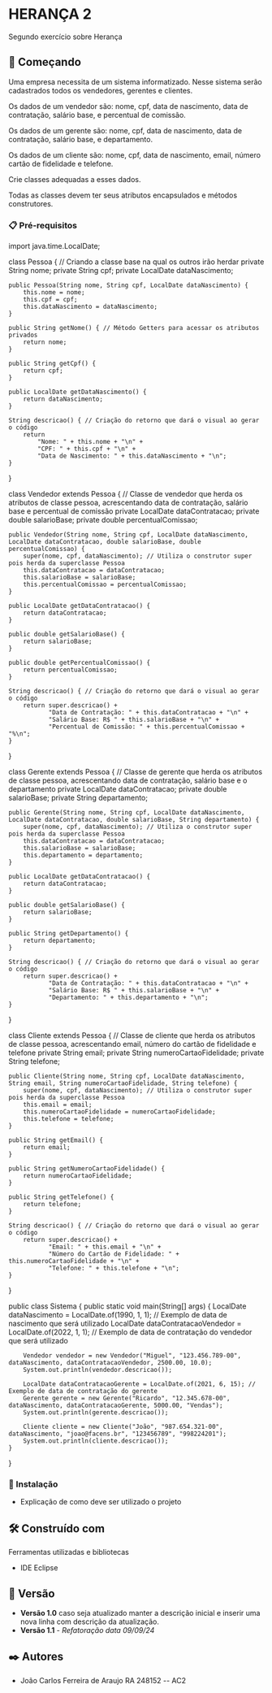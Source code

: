 # HERANÇA 2

Segundo exercício sobre Herança

## 🚀 Começando

Uma empresa necessita de um sistema informatizado. Nesse sistema serão cadastrados todos os vendedores, gerentes e clientes.

Os dados de um vendedor são: nome, cpf, data de nascimento, data de contratação, salário base, e percentual de comissão.

Os dados de um gerente são:  nome, cpf, data de nascimento, data de contratação, salário base, e departamento.

Os dados de um cliente são:  nome, cpf, data de nascimento, email, número cartão de fidelidade e telefone.

Crie classes adequadas a esses dados.

Todas as classes devem ter seus atributos encapsulados e métodos construtores. 

### 📋 Pré-requisitos

import java.time.LocalDate;

class Pessoa { // Criando a classe base na qual os outros irão herdar
    private String nome;
    private String cpf;
    private LocalDate dataNascimento;

    public Pessoa(String nome, String cpf, LocalDate dataNascimento) {
        this.nome = nome;
        this.cpf = cpf;
        this.dataNascimento = dataNascimento;
    }

    public String getNome() { // Método Getters para acessar os atributos privados
        return nome;
    }

    public String getCpf() {
        return cpf;
    }

    public LocalDate getDataNascimento() {
        return dataNascimento;
    }

    String descricao() { // Criação do retorno que dará o visual ao gerar o código
        return 
            "Nome: " + this.nome + "\n" + 
            "CPF: " + this.cpf + "\n" + 
            "Data de Nascimento: " + this.dataNascimento + "\n";
    }
}

class Vendedor extends Pessoa { // Classe de vendedor que herda os atributos de classe pessoa, acrescentando data de contratação, salário base e percentual de comissão
    private LocalDate dataContratacao;
    private double salarioBase;
    private double percentualComissao;

    public Vendedor(String nome, String cpf, LocalDate dataNascimento, LocalDate dataContratacao, double salarioBase, double percentualComissao) {
        super(nome, cpf, dataNascimento); // Utiliza o construtor super pois herda da superclasse Pessoa
        this.dataContratacao = dataContratacao;
        this.salarioBase = salarioBase;
        this.percentualComissao = percentualComissao;
    }

    public LocalDate getDataContratacao() {
        return dataContratacao;
    }

    public double getSalarioBase() {
        return salarioBase;
    }

    public double getPercentualComissao() {
        return percentualComissao;
    }

    String descricao() { // Criação do retorno que dará o visual ao gerar o código
        return super.descricao() +
               "Data de Contratação: " + this.dataContratacao + "\n" + 
               "Salário Base: R$ " + this.salarioBase + "\n" +
               "Percentual de Comissão: " + this.percentualComissao + "%\n";
    }
}

class Gerente extends Pessoa { // Classe de gerente que herda os atributos de classe pessoa, acrescentando data de contratação, salário base e o departamento
    private LocalDate dataContratacao;
    private double salarioBase;
    private String departamento;

    public Gerente(String nome, String cpf, LocalDate dataNascimento, LocalDate dataContratacao, double salarioBase, String departamento) {
        super(nome, cpf, dataNascimento); // Utiliza o construtor super pois herda da superclasse Pessoa
        this.dataContratacao = dataContratacao;
        this.salarioBase = salarioBase;
        this.departamento = departamento;
    }

    public LocalDate getDataContratacao() {
        return dataContratacao;
    }

    public double getSalarioBase() {
        return salarioBase;
    }

    public String getDepartamento() {
        return departamento;
    }

    String descricao() { // Criação do retorno que dará o visual ao gerar o código
        return super.descricao() +
               "Data de Contratação: " + this.dataContratacao + "\n" + 
               "Salário Base: R$ " + this.salarioBase + "\n" +
               "Departamento: " + this.departamento + "\n";
    }
}

class Cliente extends Pessoa { // Classe de cliente que herda os atributos de classe pessoa, acrescentando email, número do cartão de fidelidade e telefone
    private String email;
    private String numeroCartaoFidelidade;
    private String telefone;

    public Cliente(String nome, String cpf, LocalDate dataNascimento, String email, String numeroCartaoFidelidade, String telefone) {
        super(nome, cpf, dataNascimento); // Utiliza o construtor super pois herda da superclasse Pessoa
        this.email = email;
        this.numeroCartaoFidelidade = numeroCartaoFidelidade;
        this.telefone = telefone;
    }

    public String getEmail() {
        return email;
    }

    public String getNumeroCartaoFidelidade() {
        return numeroCartaoFidelidade;
    }

    public String getTelefone() {
        return telefone;
    }

    String descricao() { // Criação do retorno que dará o visual ao gerar o código
        return super.descricao() +
               "Email: " + this.email + "\n" + 
               "Número do Cartão de Fidelidade: " + this.numeroCartaoFidelidade + "\n" + 
               "Telefone: " + this.telefone + "\n";
    }
}

public class Sistema { 
    public static void main(String[] args) {
        LocalDate dataNascimento = LocalDate.of(1990, 1, 1); // Exemplo de data de nascimento que será utilizado
        LocalDate dataContratacaoVendedor = LocalDate.of(2022, 1, 1); // Exemplo de data de contratação do vendedor que será utilizado

        Vendedor vendedor = new Vendedor("Miguel", "123.456.789-00", dataNascimento, dataContratacaoVendedor, 2500.00, 10.0);
        System.out.println(vendedor.descricao());

        LocalDate dataContratacaoGerente = LocalDate.of(2021, 6, 15); // Exemplo de data de contratação do gerente
        Gerente gerente = new Gerente("Ricardo", "12.345.678-00", dataNascimento, dataContratacaoGerente, 5000.00, "Vendas");
        System.out.println(gerente.descricao());

        Cliente cliente = new Cliente("João", "987.654.321-00", dataNascimento, "joao@facens.br", "123456789", "998224201");
        System.out.println(cliente.descricao());
    }
}
### 🔧 Instalação

* Explicação de como deve ser utilizado o projeto

## 🛠️ Construído com

Ferramentas utilizadas e bibliotecas

* IDE Eclipse

## 📌 Versão

* **Versão 1.0** caso seja atualizado manter a descrição inicial e inserir uma nova linha com descrição da atualização.
* **Versão 1.1** - *Refatoração* *data 09/09/24*

## ✒️ Autores

* João Carlos Ferreira de Araujo RA 248152 -- AC2

